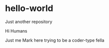 # hello-world
Just another repository

Hi Humans

Just me Mark here trying to be a coder-type fella
